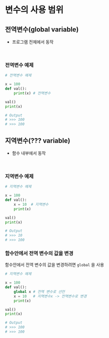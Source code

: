 
# 변수의 사용 범위 

## 전역변수(global variable) 
- 프로그램 전체에서 동작 

<br>

###  전역변수 예제 
```py
# 전역변수 예제 

x = 100  
def val():
    print(x) # 전역변수 

val()
print(x)

# Output
# >>> 100
# >>> 100

```    


## 지역변수(??? variable) 
- 함수 내부에서 동작

<br>

###  지역변수 예제 


```py
# 지역변수 예제 

x = 100  
def val():
    x = 10  # 지역변수 
    print(x) 

val()
print(x)

# Output
# >>> 10
# >>> 100

```

### 함수안에서 전역 변수의 값을 변경

함수안에서 전역 변수의 값을 변경하려면 `global` 을 사용 

```py
# 지역변수 예제 

x = 100  
def val():
    global x # 전역 변수로 선언 
    x = 10   # 지역변수x -> 전역변수로 변경  
    print(x) 

val()
print(x)

# Output
# >>> 100
# >>> 100

```